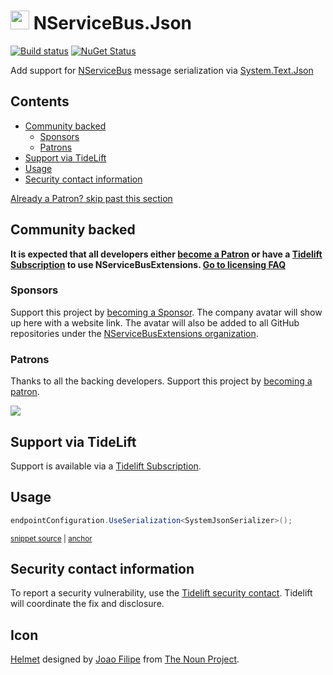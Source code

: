 <!--
GENERATED FILE - DO NOT EDIT
This file was generated by [MarkdownSnippets](https://github.com/SimonCropp/MarkdownSnippets).
Source File: /readme.source.md
To change this file edit the source file and then run MarkdownSnippets.
-->

# <img src="/src/icon.png" height="30px"> NServiceBus.Json

[![Build status](https://ci.appveyor.com/api/projects/status/5djip8pld58ykwpi/branch/master?svg=true)](https://ci.appveyor.com/project/SimonCropp/nservicebus-Json)
[![NuGet Status](https://img.shields.io/nuget/v/NServiceBus.Json.svg)](https://www.nuget.org/packages/NServiceBus.Json/)


Add support for [NServiceBus](https://particular.net/NServiceBus) message serialization via [System.Text.Json](https://docs.microsoft.com/en-us/dotnet/api/system.text.json)

<!-- toc -->
## Contents

  * [Community backed](#community-backed)
    * [Sponsors](#sponsors)
    * [Patrons](#patrons)
  * [Support via TideLift](#support-via-tidelift)
  * [Usage](#usage)
  * [Security contact information](#security-contact-information)<!-- endToc -->

<!--- StartOpenCollectiveBackers -->

[Already a Patron? skip past this section](#endofbacking)


## Community backed

**It is expected that all developers either [become a Patron](https://opencollective.com/nservicebusextensions/contribute/patron-6976) or have a [Tidelift Subscription](#support-via-tidelift) to use NServiceBusExtensions. [Go to licensing FAQ](https://github.com/NServiceBusExtensions/Home/#licensingpatron-faq)**


### Sponsors

Support this project by [becoming a Sponsor](https://opencollective.com/nservicebusextensions/contribute/sponsor-6972). The company avatar will show up here with a website link. The avatar will also be added to all GitHub repositories under the [NServiceBusExtensions organization](https://github.com/NServiceBusExtensions).


### Patrons

Thanks to all the backing developers. Support this project by [becoming a patron](https://opencollective.com/nservicebusextensions/contribute/patron-6976).

<img src="https://opencollective.com/nservicebusextensions/tiers/patron.svg?width=890&avatarHeight=60&button=false">

<a href="#" id="endofbacking"></a>

<!--- EndOpenCollectiveBackers -->


## Support via TideLift

Support is available via a [Tidelift Subscription](https://tidelift.com/subscription/pkg/nuget-nservicebus.json?utm_source=nuget-nservicebus.json&utm_medium=referral&utm_campaign=enterprise).


## Usage

<!-- snippet: usage -->
<a id='snippet-usage'></a>
```cs
endpointConfiguration.UseSerialization<SystemJsonSerializer>();
```
<sup><a href='/src/Sample/Program.cs#L11-L13' title='File snippet `usage` was extracted from'>snippet source</a> | <a href='#snippet-usage' title='Navigate to start of snippet `usage`'>anchor</a></sup>
<!-- endSnippet -->


## Security contact information

To report a security vulnerability, use the [Tidelift security contact](https://tidelift.com/security). Tidelift will coordinate the fix and disclosure.


## Icon

[Helmet](https://thenounproject.com/term/helmet/937034/) designed by [Joao Filipe](https://thenounproject.com/joaofilipe/) from [The Noun Project](https://thenounproject.com).
